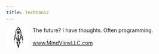 ```yaml
---
title: Techtonic
---
```

<head>
<link rel="shortcut icon" type="image/webp" href="RocketForFavicon-transformed.webp?">
</head>
<p>
  <img src="RocketForFavicon-transformed.webp" style="width: 12%; float: left; margin-right: 10px;">
  The future? I have thoughts. Often programming.<br><br>
  <a href = "https://www.mindviewllc.com/">www.MindViewLLC.com</a><br><br>
</p>
